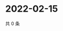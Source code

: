 # 2022-02-15

共 0 条

<!-- BEGIN WEIBO -->
<!-- 最后更新时间 Tue Feb 15 2022 13:13:42 GMT+0800 (China Standard Time) -->

<!-- END WEIBO -->
